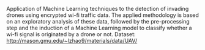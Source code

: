 Application of Machine Learning techniques to the detection of invading drones using encrypted wi-fi traffic data. The applied methodology is based on an exploratory analysis of these data, followed by the pre-processing step and the induction of a Machine Learning model to classify whether a wi-fi signal is originated by a drone or not. Dataset: http://mason.gmu.edu/~lzhao9/materials/data/UAV/
